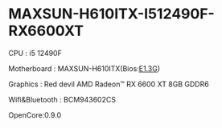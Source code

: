 # MAXSUN-H610ITX-I512490F-RX6600XT


CPU : i5 12490F

Motherboard : MAXSUN-H610ITX(Bios:[E1.3G](https://download.maxsun.com.cn:8443/mb/bios/MS-TZZH610ITX2.5G/MSTZZH610ITX25G13.RAR))

Graphics : Red devil AMD Radeon™ RX 6600 XT 8GB GDDR6

Wifi&Bluetooth : BCM943602CS

OpenCore:0.9.0
